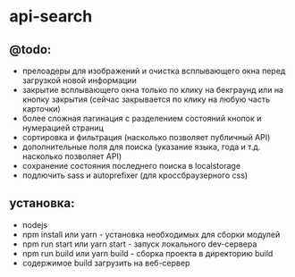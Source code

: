 # api-search

## @todo:
- прелоадеры для изображений и очистка всплывающего окна перед загрузкой новой информации
- закрытие всплывающего окна только по клику на бекграунд или на кнопку закрытия (сейчас закрывается по клику на любую часть карточки)
- более сложная пагинация с разделением состояний кнопок и нумерацией страниц
- сортировка и фильтрация (насколько позволяет публичный API)
- дополнительные поля для поиска (указание языка, года и т.д. насколько позволяет API)
- сохранение состояния последнего поиска в localstorage
- подлючить sass и autoprefixer (для кроссбраузерного css)

## установка:
- nodejs
- npm install или yarn - установка необходимых для сборки модулей
- npm run start или yarn start - запуск локального dev-сервера
- npm run build или yarn build - сборка проекта в директорию build
- содержимое build загрузить на веб-сервер
